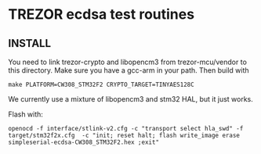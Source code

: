 TREZOR ecdsa test routines
==========================

INSTALL
-------

You need to link trezor-crypto and libopencm3 from trezor-mcu/vendor
to this directory.  Make sure you have a gcc-arm in your path. Then
build with

    make PLATFORM=CW308_STM32F2 CRYPTO_TARGET=TINYAES128C

We currently use a mixture of libopencm3 and stm32 HAL, but it just
works.

Flash with:

    openocd -f interface/stlink-v2.cfg -c "transport select hla_swd" -f target/stm32f2x.cfg  -c "init; reset halt; flash write_image erase simpleserial-ecdsa-CW308_STM32F2.hex ;exit"